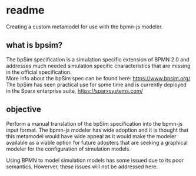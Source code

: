 # readme

Creating a custom metamodel for use with the bpmn-js modeler.

## what is bpsim?

The bpSim specification is a simulation specific extension of BPMN 2.0 and addresses much needed simulation specific characteristics that are missing in the official specification.  
More info about the bpSim spec can be found here: https://www.bpsim.org/  
The bpSim has seen practical use for some time and is currently deployed in the Sparx enterprise suite, https://sparxsystems.com/  

## objective
Perform a manual translation of the bpSim specification into the bpmn-js input format. The bpmn-js modeler has wide adoption and it is thought that this metamodel would have wide appeal as it would make the modeler available as a viable option for future adopters that are seeking a graphical modeler for the configuration of simulation models.

Using BPMN to model simulation models has some issued due to its poor semantics. Howerver, these issues will not be addressed here.